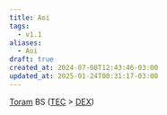 ```yaml
---
title: Aoi
tags:
  - v1.1
aliases:
  - Aoi
draft: true
created_at: 2024-07-08T12:43:46-03:00
updated_at: 2025-01-24T00:31:17-03:00
---
```


[Toram](content/entrada/2024/07/26/Toram.md)
BS ([TEC](content/entrada/2024/07/09/Toram_TEC.md) > [DEX](content/entrada/2024/07/09/Toram_DEX.md))